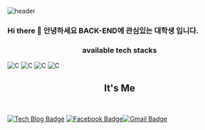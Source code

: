  ![header](https://capsule-render.vercel.app/api?type=wave&color=auto&height=300&section=header&text=Welcome%20&fontSize=90)

### Hi there 👋 안녕하세요 BACK-END에 관심있는 대학생 입니다.
 

 <h3 align="center"> available tech stacks </h3>
 <div >
<img alt="C" src ="https://img.shields.io/badge/C-A8B9CC.svg?&style=for-the-badge&logo=C&logoColor=white"/> <img alt="C" src ="https://img.shields.io/badge/Python-3766AB.svg?&style=for-the-badge&logo=C&logoColor=white"/> <img alt="C" src ="https://img.shields.io/badge/JavaScript-F7DF1E.svg?&style=for-the-badge&logo=JAVASCRIPT&logoColor=white"/> <img alt="C" src ="https://img.shields.io/badge/HTML-E34F26.svg?&style=for-the-badge&logo=HTML5&logoColor=white"/>
</div>

 <h2 align="center"> It's Me </h2><br>
 
 [![Tech Blog Badge](http://img.shields.io/badge/-Tech%20blog-black?style=flat-square&logo=github&link=https://github.com/ddongbu)](https://github.com/ddongbu)
 [![Facebook Badge](https://img.shields.io/badge/facebook-1877f2?style=flat-square&logo=facebook&logoColor=white&link=https://www.facebook.com/profile.php?id=100019359516667)](https://www.facebook.com/profile.php?id=100019359516667)[![Gmail Badge](https://img.shields.io/badge/Gmail-d14836?style=flat-square&logo=Gmail&logoColor=white&link=mailto:sang214q@gmail.com)](mailto:sang214q@gmail.com)
